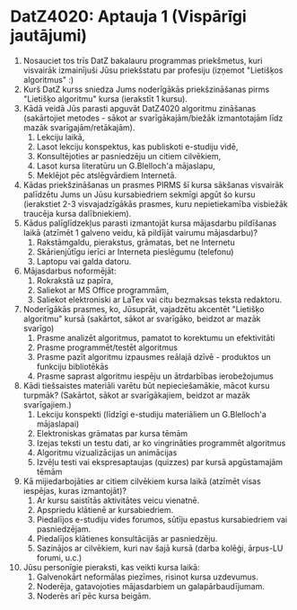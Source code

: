 # DatZ4020: Aptauja 1 (Vispārīgi jautājumi)

1. Nosauciet tos trīs DatZ bakalauru programmas priekšmetus, 
kuri visvairāk izmainījuši Jūsu priekšstatu par profesiju 
(izņemot "Lietišķos algoritmus" :)
2. Kurš DatZ kurss sniedza Jums noderīgākās priekšzināšanas 
pirms "Lietišķo algoritmu" kursa (ierakstīt 1 kursu).
3. Kādā veidā Jūs parasti apguvāt DatZ4020 algoritmu zināšanas 
(sakārtojiet metodes - sākot ar svarīgākajām/biežāk izmantotajām 
līdz mazāk svarīgajām/retākajām).
    1. Lekciju laikā,
    2. Lasot lekciju konspektus, kas publiskoti e-studiju vidē,
    3. Konsultējoties ar pasniedzēju un citiem cilvēkiem,
    4. Lasot kursa literatūru un G.Blelloch'a mājaslapu,
    5. Meklējot pēc atslēgvārdiem Internetā.
4. Kādas priekšzināšanas un prasmes PIRMS šī kursa sākšanas 
visvairāk palīdzētu Jums un Jūsu kursabiedriem sekmīgi apgūt 
šo kursu (ierakstiet 2-3 visvajadzīgākās prasmes, 
kuru nepietiekamība visbiežāk traucēja kursa dalībniekiem).
5. Kādus palīglīdzekļus parasti izmantojāt kursa mājasdarbu 
pildīšanas laikā (atzīmēt 1 galveno veidu, kā pildījāt 
vairumu mājasdarbu)?
    1. Rakstāmgaldu, pierakstus, grāmatas, bet ne Internetu
    2. Skārienjūtīgu ierīci ar Interneta pieslēgumu (telefonu)
    3. Laptopu vai galda datoru.
6. Mājasdarbus noformējāt:
    1. Rokrakstā uz papīra,
    2. Saliekot ar MS Office programmām,
    3. Saliekot elektroniski ar LaTex vai citu bezmaksas teksta redaktoru. 
7. Noderīgākās prasmes, ko, Jūsuprāt, vajadzētu akcentēt 
"Lietišķo algoritmu" kursā (sakārtot, sākot ar svarīgāko, 
beidzot ar mazāk svarīgo)
    1. Prasme analizēt algoritmus, pamatot to korektumu un efektivitāti
    2. Prasme programmēt/testēt algoritmus
    3. Prasme pazīt algoritmu izpausmes reālajā dzīvē - produktos un funkciju bibliotēkās
    4. Prasme saprast algoritmu iespēju un ātrdarbības ierobežojumus
8. Kādi tiešsaistes materiāli varētu būt nepieciešamākie, 
mācot kursu turpmāk? (Sakārtot, sākot ar svarīgākajiem, 
beidzot ar mazāk svarīgajiem.)
    1. Lekciju konspekti (līdzīgi e-studiju materiāliem 
    un G.Blelloch'a mājaslapai)
    2. Elektroniskas grāmatas par kursa tēmām
    3. Izejas teksti un testu dati, ar ko vingrināties 
    programmēt algoritmus
    4. Algoritmu vizualizācijas un animācijas
    5. Izvēļu testi vai ekspresaptaujas (quizzes) par kursā 
    apgūstamajām tēmām
9. Kā mijiedarbojāties ar citiem cilvēkiem kursa laikā 
(atzīmēt visas iespējas, kuras izmantojāt)?
    1. Ar kursu saistītās aktivitātes veicu vienatnē.
    2. Apspriedu klātienē ar kursabiedriem.
    3. Piedalījos e-studiju vides forumos, sūtīju epastus 
    kursabiedriem vai pasniedzējam.    
    4. Piedalījos klātienes konsultācijās ar pasniedzēju.
    5. Sazinājos ar cilvēkiem, kuri nav šajā kursā 
    (darba kolēģi, ārpus-LU forumi, u.c.)
10. Jūsu personīgie pieraksti, kas veikti kursa laikā:
    1. Galvenokārt neformālas piezīmes, risinot kursa uzdevumus.
    2. Noderēja, gatavojoties mājasdarbiem un galapārbaudījumam.
    3. Noderēs arī pēc kursa beigām.

